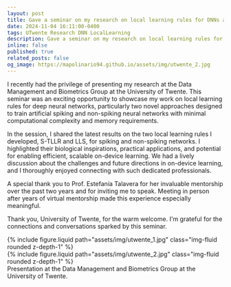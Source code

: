 ```yaml
---
layout: post
title: Gave a seminar on my research on local learning rules for DNNs at the University of Twente!
date: 2024-11-04 16:11:00-0400
tags: UTwente Research DNN LocalLearning
description: Gave a seminar on my research on local learning rules for DNNs at the University of Twente!
inline: false
published: true
related_posts: false
og_image: https://mapolinario94.github.io/assets/img/utwente_2.jpg
---
```


I recently had the privilege of presenting my research at the Data Management and Biometrics Group at the University of Twente. This seminar was an exciting opportunity to showcase my work on local learning rules for deep neural networks, particularly two novel approaches designed to train artificial spiking and non-spiking neural networks with minimal computational complexity and memory requirements.

In the session, I shared the latest results on the two local learning rules I developed, S-TLLR and LLS, for spiking and non-spiking networks. I highlighted their biological inspirations, practical applications, and potential for enabling efficient, scalable on-device learning. We had a lively discussion about the challenges and future directions in on-device learning, and I thoroughly enjoyed connecting with such dedicated professionals.

A special thank you to Prof. Estefanía Talavera for her invaluable mentorship over the past two years and for inviting me to speak. Meeting in person after years of virtual mentorship made this experience especially meaningful.

Thank you, University of Twente, for the warm welcome. I'm grateful for the connections and conversations sparked by this seminar.



<div class="row mt-3">
    <div class="col">
        {% include figure.liquid path="assets/img/utwente_1.jpg" class="img-fluid rounded z-depth-1" %}
    </div>
    <div class="col">
        {% include figure.liquid path="assets/img/utwente_2.jpg" class="img-fluid rounded z-depth-1" %}
    </div>
</div>
<div class="caption">
    Presentation at the Data Management and Biometrics Group at the University of Twente.
</div>

